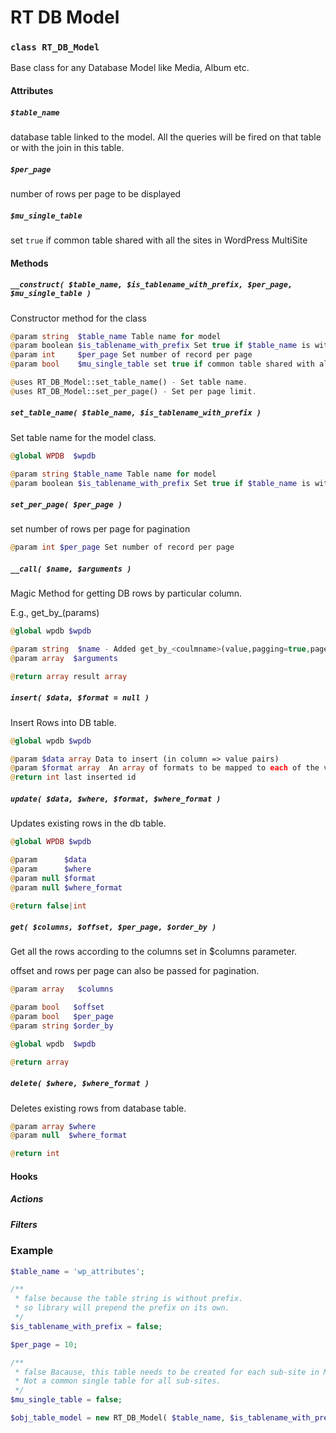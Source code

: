 RT DB Model
==========

### `class RT_DB_Model`

Base class for any Database Model like Media, Album etc.

#### Attributes

##### `$table_name`

database table linked to the model. All the queries will be fired on that table or with the join in this table.

##### `$per_page`

number of rows per page to be displayed

##### `$mu_single_table`

set `true` if common table shared with all the sites in WordPress MultiSite

#### Methods

##### `__construct( $table_name, $is_tablename_with_prefix, $per_page, $mu_single_table )`

Constructor method for the class

``` php
@param string  $table_name Table name for model
@param boolean $is_tablename_with_prefix Set true if $table_name is with prefix otherwise it will prepend WordPress prefix with "rt_"
@param int     $per_page Set number of record per page
@param bool    $mu_single_table set true if common table shared with all the sites in WordPress MultiSite

@uses RT_DB_Model::set_table_name() - Set table name.
@uses RT_DB_Model::set_per_page() - Set per page limit.
```

##### `set_table_name( $table_name, $is_tablename_with_prefix )`

Set table name for the model class.

``` php
@global WPDB  $wpdb

@param string $table_name Table name for model
@param boolean $is_tablename_with_prefix Set true if $table_name is with prefix otherwise it will prepend WordPress prefix with "rt_"
```

##### `set_per_page( $per_page )`

set number of rows per page for pagination

``` php
@param int $per_page Set number of record per page
```

##### `__call( $name, $arguments )`

Magic Method for getting DB rows by particular column.

E.g., get_by_<columnName>(params)

``` php
@global wpdb $wpdb

@param string  $name - Added get_by_<coulmname>(value,pagging=true,page_no=1)
@param array  $arguments

@return array result array
```

##### `insert( $data, $format = null )`

Insert Rows into DB table.

``` php
@global wpdb $wpdb

@param $data array Data to insert (in column => value pairs)
@param $format array  An array of formats to be mapped to each of the value in $data
@return int last inserted id
```

##### `update( $data, $where, $format, $where_format )`

Updates existing rows in the db table.

``` php
@global WPDB $wpdb

@param      $data
@param      $where
@param null $format
@param null $where_format

@return false|int
```

##### `get( $columns, $offset, $per_page, $order_by )`

Get all the rows according to the columns set in $columns parameter.

offset and rows per page can also be passed for pagination.

``` php
@param array   $columns

@param bool   $offset
@param bool   $per_page
@param string $order_by

@global wpdb  $wpdb

@return array
```

##### `delete( $where, $where_format )`

Deletes existing rows from database table.

``` php
@param array $where
@param null  $where_format

@return int
```

#### Hooks

##### Actions

##### Filters

### Example

``` php
$table_name = 'wp_attributes';

/**
 * false because the table string is without prefix.
 * so library will prepend the prefix on its own.
 */
$is_tablename_with_prefix = false;

$per_page = 10;

/**
 * false Bacause, this table needs to be created for each sub-site in MU setup.
 * Not a common single table for all sub-sites.
 */
$mu_single_table = false;

$obj_table_model = new RT_DB_Model( $table_name, $is_tablename_with_prefix, $per_page, $mu_single_table );
```
